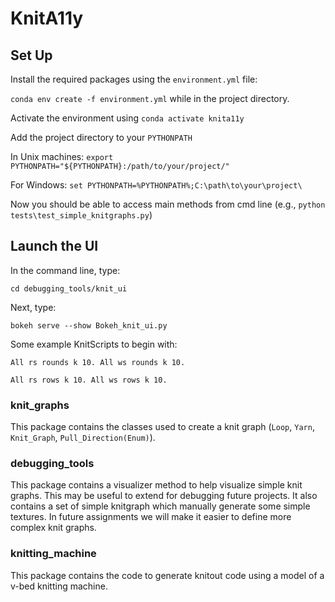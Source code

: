 # KnitA11y

## Set Up

<!-- This project may work on older versions of Python, but it was developed with Python 3.9

Particularly if you are a Windows User I highly recommend running this code as a [PyCharm Project](https://www.jetbrains.com/help/pycharm/importing-project-from-existing-source-code.html).

Otherwise: -->

Install the required packages using the `environment.yml` file:

`conda env create -f environment.yml` while in the project directory.

Activate the environment using `conda activate knita11y`

Add the project directory to your `PYTHONPATH`

In Unix machines: `export PYTHONPATH="${PYTHONPATH}:/path/to/your/project/"`

For Windows: `set PYTHONPATH=%PYTHONPATH%;C:\path\to\your\project\`

Now you should be able to access main methods from cmd line (e.g., `python tests\test_simple_knitgraphs.py`)

## Launch the UI
In the command line, type:
```console
cd debugging_tools/knit_ui
```
Next, type:
```console
bokeh serve --show Bokeh_knit_ui.py
```

Some example KnitScripts to begin with:
```console
All rs rounds k 10. All ws rounds k 10.
```
```console
All rs rows k 10. All ws rows k 10.
```

### knit_graphs
This package contains the classes used to create a knit graph (`Loop`, `Yarn`, `Knit_Graph`, `Pull_Direction(Enum)`). 

### debugging_tools
This package contains a visualizer method to help visualize simple knit graphs. This may be useful to extend for 
debugging future projects. It also contains a set of simple knitgraph which manually generate some simple textures. 
In future assignments we will make it easier to define more complex knit graphs.

### knitting_machine
This package contains the code to generate knitout code using a model of a v-bed knitting machine.
